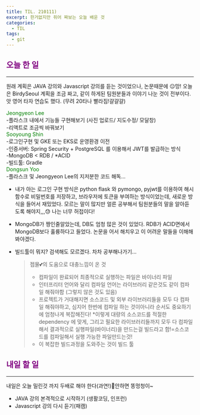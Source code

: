 ```yaml
---
title: TIL. 210111)
excerpt: 한거없지만 쥐어 짜보는 오늘 배운 것
categories:
  - TIL
tags:
  - git
---
```


## <span style="color:purple">오늘 한 일</span>

---

원래 계획은 JAVA 강의와 Javascript 강의를 듣는 것이었으나, 논문때문에 &#128529;망! 오늘은 BirdySeoul 계획을 조금 짜고, 같이 하게된 팀원분들과 이야기 나눈 것이 전부이다. 앗 영어 타자 연습도 했다. (무려 20타나 빨라짐!걀걀걀)

<span style="color:green">Jeongyeon Lee</span>  
-플라스크 내에서 기능들 구현해보기 (사진 업로드/ 지도수정/ 모달창)  
-리액트로 조금씩 바꿔보기  
<span style="color:green">Sooyoung Shin</span>  
-로그인구현 및 GKE 또는 EKS로 운영환경 이전  
-인증서버: Spring Security + PostgreSQL 를 이용해서 JWT를 발급하는 방식  
-MongoDB < RDB / \*ACID  
-빌드툴: Gradle  
<span style="color:green">Dongsun Yoo</span>  
-플라스크 및 Jeongyeon Lee의 지저분한 코드 해독...

- 내가 아는 로그인 구현 방식은 python flask 와 pymongo, pyjwt를 이용하여 해시함수로 비밀번호를 저장하고, 브라우저에 토큰을 부여하는 방식이었는데, 새로운 방식을 들어서 재밌었다. 모르는 말이 많지만 얼른 공부해서 팀원분들의 말을 알아듣도록 해야지,,,&#128531; 나는 너무 허접이다!

- MongoDB가 짱인줄알았는데, DB도 엄청 많은 것이 있었다. RDB가 ACID면에서 MongoDB보다 훌륭하다고 들었다. 논문을 어서 해치우고 이 어려운 말들을 이해해봐야겠다.

- 빌드툴이 뭐지? 검색해도 모르겠다. 차차 공부해나가기...

  > 젭물&#128149;의 도움으로 대충느낌이 온 것
  >
  > - 컴파일이 완료되어 최종적으로 실행하는 파일은 바이너리 파일
  > - 인터프리터 언어와 달리 컴파일 언어는 라이브러리 같은것도 같이 컴파일 해줘야함 (그렇지 않은 것도 있음)
  > - 프로젝트가 거대해지면 소스코드 및 외부 라이브러리들을 모두 다 컴파일 해줘야하고, 심지어 한번에 컴파일 하는 것이아니라 순서도 중요하기에 엄청나게 복잡해진다! \*이렇게 대량의 소스코드를 적절한 dependency 에 맞게, 그리고 필요한 라이브러리들까지 모두 다 컴파일해서 결과적으로 실행파일(바이너리)을 만드는걸 빌드라고 함!=소스코드를 컴파일해서 실행 가능한 파일만드는것!
  > - 이 복잡한 빌드과정을 도와주는 것이 빌드 툴

## <span style="color:purple">내일 할 일</span>

---

내일은 오늘 밀린것 까지 두배로 해야 한다(과연!)&#128126;안하면 똥멍청이~

- JAVA 강의 본격적으로 시작하기 (생활코딩, 인프런)
- Javascript 강의 다시 듣기(패캠)
